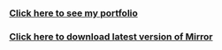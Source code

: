 ### [Click here to see my portfolio](http://ronnofar2.wixsite.com/portfolio)

### [Click here to download latest version of Mirror](https://drive.google.com/uc?authuser=0&id=0B15zoqJUuUPNNlkyeDFHZGRRRnc&export=download)
